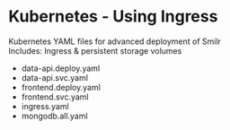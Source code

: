 # Kubernetes - Using Ingress

Kubernetes YAML files for advanced deployment of Smilr  
Includes: Ingress & persistent storage volumes

- data-api.deploy.yaml
- data-api.svc.yaml
- frontend.deploy.yaml
- frontend.svc.yaml
- ingress.yaml
- mongodb.all.yaml
